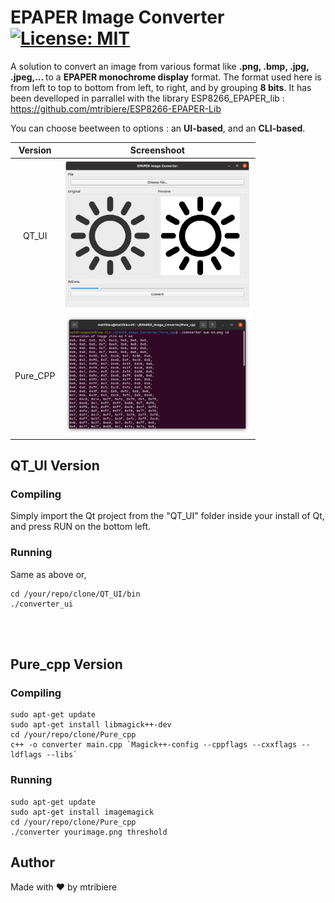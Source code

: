 # EPAPER Image Converter [![License: MIT](https://img.shields.io/badge/License-MIT-yellow.svg)](https://opensource.org/licenses/MIT)
A solution to convert an image from various format like <b> .png, .bmp, .jpg, .jpeg,... </b> to a <b>EPAPER monochrome display</b> format.
The format used here is from left to top to bottom from left, to right, and by grouping <b>8 bits</b>. It has been develloped in parrallel with the library ESP8266_EPAPER_lib : https://github.com/mtribiere/ESP8266-EPAPER-Lib

You can choose beetween to options : an <b>UI-based</b>, and an <b>CLI-based</b>.

| Version | Screenshoot |
| :--: | :--: |
| QT_UI | <img src="Pics/QT_UI_Screenshot.png" width="300"> |
| Pure_CPP | <img src="Pics/Pure_Cpp_Screenshot.png" width="300"> |

## QT_UI Version
  ### Compiling
  Simply import the Qt project from the "QT_UI" folder inside your install of Qt, and press RUN on the bottom left.

  ### Running
  Same as above or, 
  ```shell
  cd /your/repo/clone/QT_UI/bin
  ./converter_ui
  ```
  
  <br>
  <br>
  
## Pure_cpp Version
  ### Compiling 
  ```shell
  sudo apt-get update
  sudo apt-get install libmagick++-dev
  cd /your/repo/clone/Pure_cpp
  c++ -o converter main.cpp `Magick++-config --cppflags --cxxflags --ldflags --libs`
  ```
  ### Running
  ```shell
  sudo apt-get update
  sudo apt-get install imagemagick
  cd /your/repo/clone/Pure_cpp
  ./converter yourimage.png threshold
  ```

## Author
Made with ❤️ by mtribiere
